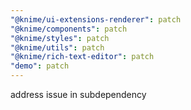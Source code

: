 ```yaml
---
"@knime/ui-extensions-renderer": patch
"@knime/components": patch
"@knime/styles": patch
"@knime/utils": patch
"@knime/rich-text-editor": patch
"demo": patch
---
```


address issue in subdependency
